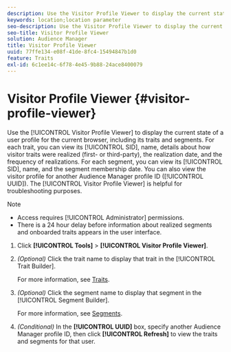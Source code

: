 ```yaml
---
description: Use the Visitor Profile Viewer to display the current state of a user profile for the current browser, including its traits and segments. For each trait, you can view its SID, name, details about how visitor traits were realized (first- or third-party), the realization date, and the frequency of realizations. For each segment, you can view its SID, name, and the segment membership date. You can also view the visitor profile for another Audience Manager profile ID (UUID). The Visitor Profile Viewer is helpful for troubleshooting purposes.
keywords: location;location parameter
seo-description: Use the Visitor Profile Viewer to display the current state of a user profile for the current browser, including its traits and segments. For each trait, you can view its SID, name, details about how visitor traits were realized (first- or third-party), the realization date, and the frequency of realizations. For each segment, you can view its SID, name, and the segment membership date. You can also view the visitor profile for another Audience Manager profile ID (UUID). The Visitor Profile Viewer is helpful for troubleshooting purposes.
seo-title: Visitor Profile Viewer
solution: Audience Manager
title: Visitor Profile Viewer
uuid: 77ffe134-e08f-41de-8fc4-15494847b1d0
feature: Traits
exl-id: 6c1ee14c-6f78-4e45-9b88-24ace8400079
---
```

# Visitor Profile Viewer {#visitor-profile-viewer}

Use the [!UICONTROL Visitor Profile Viewer] to display the current state of a user profile for the current browser, including its traits and segments. For each trait, you can view its [!UICONTROL SID], name, details about how visitor traits were realized (first- or third-party), the realization date, and the frequency of realizations. For each segment, you can view its [!UICONTROL SID], name, and the segment membership date. You can also view the visitor profile for another Audience Manager profile ID ([!UICONTROL UUID]). The [!UICONTROL Visitor Profile Viewer] is helpful for troubleshooting purposes.

>[!NOTE]
>
>* Access requires [!UICONTROL Administrator] permissions.
>* There is a 24 hour delay before information about realized segments and onboarded traits appears in the user interface.

<!-- 
Traits that are not part of a segment will not appear in the
<span class="wintitle"> Visitor Profile Viewer</span>.
-->

1. Click **[!UICONTROL Tools]** > **[!UICONTROL Visitor Profile Viewer]**.

1. *(Optional)* Click the trait name to display that trait in the [!UICONTROL Trait Builder].

   For more information, see [Traits](../features/traits/trait-details-page.md).

1. *(Optional)* Click the segment name to display that segment in the [!UICONTROL Segment Builder].

   For more information, see [Segments](../features/segments/segments-purpose.md).

1. *(Conditional)* In the **[!UICONTROL UUID]** box, specify another Audience Manager profile ID, then click **[!UICONTROL Refresh]** to view the traits and segments for that user.
